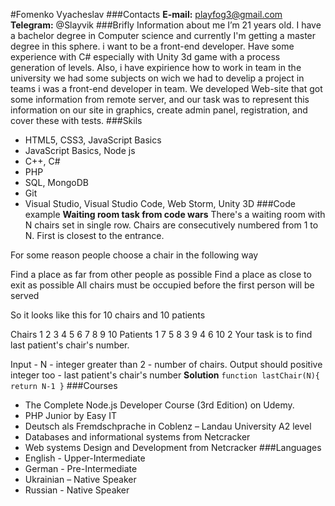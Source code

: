 #Fomenko Vyacheslav
###Contacts
**E-mail:** playfog3@gmail.com
**Telegram:** @Slayvik
###Brifly Information about me
I’m 21 years old. I have a bachelor degree in Computer science and currently I'm getting a master degree in this sphere. i want to be a front-end developer. Have some experience with C# especially with Unity 3d game with a process generation of levels. Also, i have expirience how to work in team in the university we had some subjects on wich we had to develip a project in teams i was a front-end developer in team. We developed Web-site that got some information from remote server, and our task was to represent this information on our site in graphics, create admin panel, registration, and cover these with tests.
###Skils

- HTML5, CSS3, JavaScript Basics
- JavaScript Basics, Node js
- C++, C#
- PHP
- SQL, MongoDB
- Git
- Visual Studio, Visual Studio Code, Web Storm, Unity 3D
  ###Code example
  **Waiting room task from code wars** There's a waiting room with N chairs set in single row. Chairs are consecutively numbered from 1 to N. First is closest to the entrance.

For some reason people choose a chair in the following way

Find a place as far from other people as possible
Find a place as close to exit as possible
All chairs must be occupied before the first person will be served

So it looks like this for 10 chairs and 10 patients

Chairs 1 2 3 4 5 6 7 8 9 10
Patients 1 7 5 8 3 9 4 6 10 2
Your task is to find last patient's chair's number.

Input - N - integer greater than 2 - number of chairs. Output should positive integer too - last patient's chair's number
**Solution**
`function lastChair(N){ return N-1 }`
###Courses

- The Complete Node.js Developer Course (3rd Edition) on Udemy.
- PHP Junior by Easy IT
- Deutsch als Fremdschprache in Coblenz – Landau University A2 level
- Databases and informational systems from Netcracker
- Web systems Design and Development from Netcracker
  ###Languages
- English - Upper-Intermediate
- German - Pre-Intermediate
- Ukrainian – Native Speaker
- Russian - Native Speaker
